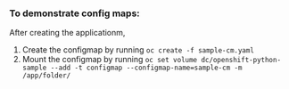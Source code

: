 ### To demonstrate config maps:
After creating the applicationm,
1. Create the configmap by running `oc create -f sample-cm.yaml`
2. Mount the configmap by running `oc set volume dc/openshift-python-sample --add -t configmap --configmap-name=sample-cm -m /app/folder/`
